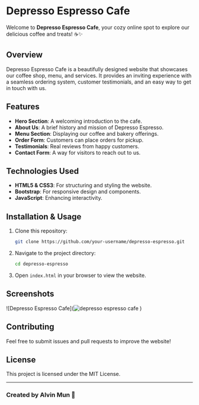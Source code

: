 # Depresso Espresso Cafe

Welcome to **Depresso Espresso Cafe**, your cozy online spot to explore our delicious coffee and treats! ☕✨

## Overview
Depresso Espresso Cafe is a beautifully designed website that showcases our coffee shop, menu, and services. It provides an inviting experience with a seamless ordering system, customer testimonials, and an easy way to get in touch with us.

## Features
- **Hero Section**: A welcoming introduction to the cafe.
- **About Us**: A brief history and mission of Depresso Espresso.
- **Menu Section**: Displaying our coffee and bakery offerings.
- **Order Form**: Customers can place orders for pickup.
- **Testimonials**: Real reviews from happy customers.
- **Contact Form**: A way for visitors to reach out to us.

## Technologies Used
- **HTML5 & CSS3**: For structuring and styling the website.
- **Bootstrap**: For responsive design and components.
- **JavaScript**: Enhancing interactivity.

## Installation & Usage
1. Clone this repository:
   ```sh
   git clone https://github.com/your-username/depresso-espresso.git
   ```
2. Navigate to the project directory:
   ```sh
   cd depresso-espresso
   ```
3. Open `index.html` in your browser to view the website.

## Screenshots
![Depresso Espresso Cafe](![depresso espresso cafe](https://github.com/user-attachments/assets/c8fc5eef-0307-4091-95dc-eeaea40a209a)
)

## Contributing
Feel free to submit issues and pull requests to improve the website!

## License
This project is licensed under the MIT License.

---
### Created by Alvin Mun 🚀

